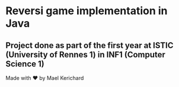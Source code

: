 # Reversi game implementation in Java
## Project done as part of the first year at ISTIC (University of Rennes 1) in INF1 (Computer Science 1)

Made with ❤ by Mael Kerichard

